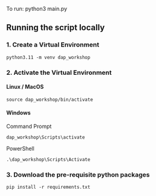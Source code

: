 To run:
python3 main.py

## Running the script locally
### 1. Create a Virtual Environment

```
python3.11 -m venv dap_workshop
```

### 2. Activate the Virtual Environment
#### Linux / MacOS
```
source dap_workshop/bin/activate
```

#### Windows
Command Prompt
```
dap_workshop\Scripts\activate
```
PowerShell
```
.\dap_workshop\Scripts\Activate
```

### 3. Download the pre-requisite python packages
```
pip install -r requirements.txt
```